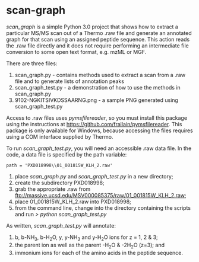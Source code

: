 # scan-graph

*scan_graph* is a simple Python 3.0 project that shows how to extract a particular MS/MS scan out of a Thermo .raw file and generate an annotated graph for that scan using an assigned peptide sequence. This action reads the .raw file directly and it does not require performing an intermediate file conversion to some open text format, e.g. mzML or MGF.

There are three files:

1. scan_graph.py - contains methods used to extract a scan from a .raw file and to generate lists of annotation peaks
2. scan_graph_test.py - a demonstration of how to use the methods in scan_graph.py
3. 9102-NGKITSIVKDSSAARNG.png - a sample PNG generated using scan_graph_test.py

Access to .raw files uses *pymsfilereader*, so you must install this package using the instructions at https://github.com/frallain/pymsfilereader. This package is only available for Windows, because accessing the files requires using a COM interface supplied by Thermo.

To run *scan_graph_test.py*, you will need an accessible .raw data file. In the code, a data file is specified by the path variable:
```
path = 'PXD018998\\01_001815W_KLH_2.raw'
```
1. place *scan_graph.py* and *scan_graph_test.py* in a new directory;
2. create the subdirectory PXD018998;
3. grab the appropriate .raw from ftp://massive.ucsd.edu/MSV000085375/raw/01_001815W_KLH_2.raw;
4. place 01_001815W_KLH_2.raw into PXD018998;
5. from the command line, change into the directory containing the scripts and run 
*> python scan_graph_test.py*

As written, *scan_graph_test.py* will annotate:

1. b, b-NH<sub>3</sub>, b-H<sub>2</sub>O, y, y-NH<sub>3</sub> and y-H<sub>2</sub>O ions for z = 1, 2 & 3;
2. the parent ion as well as the parent -H<sub>2</sub>O & -2H<sub>2</sub>O (z=3); and
3. immonium ions for each of the amino acids in the peptide sequence.
